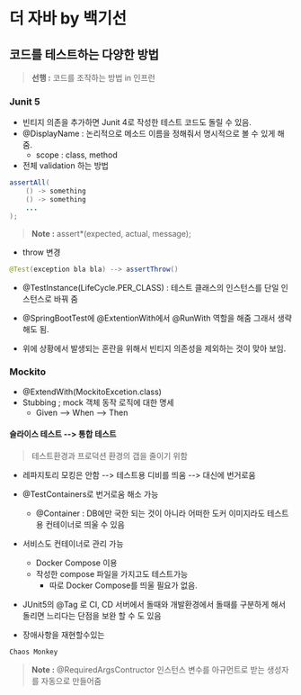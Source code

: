 # 더 자바 by 백기선
## 코드를 테스트하는 다양한 방법 
> __선행 :__ 코드를 조작하는 방법 in 인프런
### Junit 5
* 빈티지 의존을 추가하면 Junit 4로 작성한 테스트 코드도 돌릴 수 있음.
* @DisplayName : 논리적으로 메소드 이름을 정해줘서 명시적으로 볼 수 있게 해줌.
    * scope : class, method
* 전체 validation 하는 방법
```java
assertAll(
    () -> something
    () -> something
    ...
);
```
> __Note :__ assert*(expected, actual, message);

* throw 변경
```java
@Test(exception bla bla) --> assertThrow()
```

* @TestInstance(LifeCycle.PER_CLASS) : 테스트 클래스의 인스턴스를 단일 인스턴스로 바꿔 줌

* @SpringBootTest에 @ExtentionWith에서 @RunWith 역할을 해줌 그래서 생략 해도 됨.

* 위에 상황에서 발생되는 혼란을 위해서 빈티지 의존성을 제외하는 것이 맞아 보임.

### Mockito
* @ExtendWith(MockitoExcetion.class)
* Stubbing ; mock 객체 동작 로직에 대한 명세
    * Given --> When --> Then

#### 슬라이스 테스트 --> 통합 테스트
> 테스트환경과 프로덕션 환경의 갭을 줄이기 위함
* 레파지토리 모킹은 안함 --> 테스트용 디비를 띄움 --> 대신에 번거로움
* @TestContainers로 번거로움 해소 가능
    * @Container : DB에만 국한 되는 것이 아니라 어떠한 도커 이미지라도 테스트용 컨테이너로 띄울 수 있음
* 서비스도 컨테이너로 관리 가능
    * Docker Compose 이용
    * 작성한 compose 파일을 가지고도 테스트가능
        * 따로 Docker Compose를 띄울 필요가 없음.

* JUnit5의 @Tag 로 CI, CD 서버에서 돌때와 개발환경에서 돌때를 구분하게 해서 돌리면 느리다는 단점을 보완 할 수 도 있음

* 장애사항을 재현할수있는 
```
Chaos Monkey
```

> __Note :__ @RequiredArgsContructor 인스턴스 변수를 아규먼트로 받는 생성자를 자동으로 만들어줌